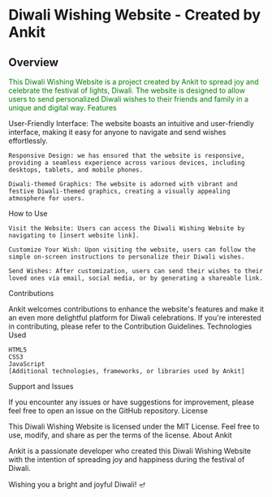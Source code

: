 <h1>Diwali Wishing Website - Created by Ankit</h1>
<h2>Overview</h2>

<p style="color: green;">This Diwali Wishing Website is a project created by Ankit to spread joy and celebrate the festival of lights, Diwali. The website is designed to allow users to send personalized Diwali wishes to their friends and family in a unique and digital way.
Features</p>
    User-Friendly Interface: The website boasts an intuitive and user-friendly interface, making it easy for anyone to navigate and send wishes effortlessly.

    Responsive Design: we has ensured that the website is responsive, providing a seamless experience across various devices, including desktops, tablets, and mobile phones.

    Diwali-themed Graphics: The website is adorned with vibrant and festive Diwali-themed graphics, creating a visually appealing atmosphere for users.

How to Use

    Visit the Website: Users can access the Diwali Wishing Website by navigating to [insert website link].

    Customize Your Wish: Upon visiting the website, users can follow the simple on-screen instructions to personalize their Diwali wishes.

    Send Wishes: After customization, users can send their wishes to their loved ones via email, social media, or by generating a shareable link.

Contributions

Ankit welcomes contributions to enhance the website's features and make it an even more delightful platform for Diwali celebrations. If you're interested in contributing, please refer to the Contribution Guidelines.
Technologies Used

    HTML5
    CSS3
    JavaScript
    [Additional technologies, frameworks, or libraries used by Ankit]

Support and Issues

If you encounter any issues or have suggestions for improvement, please feel free to open an issue on the GitHub repository.
License

This Diwali Wishing Website is licensed under the MIT License. Feel free to use, modify, and share as per the terms of the license.
About Ankit

Ankit is a passionate developer who created this Diwali Wishing Website with the intention of spreading joy and happiness during the festival of Diwali.

Wishing you a bright and joyful Diwali! 🪔
